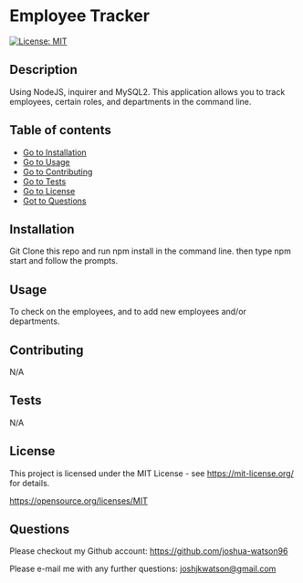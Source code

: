 # Employee Tracker 
[![License: MIT](https://img.shields.io/badge/License-MIT-yellow.svg)](https://opensource.org/licenses/MIT)

## Description 
Using NodeJS, inquirer and MySQL2. This application allows you to track employees, certain roles, and departments in the command line. 

## Table of contents
- [Go to Installation](#installation) 
- [Go to Usage](#usage) 
- [Go to Contributing](#contributing) 
- [Go to Tests](#tests)
- [Go to License](#license)
- [Got to Questions](#questions)

## Installation
Git Clone this repo and run npm install in the command line. then type npm start and follow the prompts.
    
## Usage
To check on the employees, and to add new employees and/or departments.

## Contributing
N/A

## Tests
N/A

## License
This project is licensed under the MIT License - see https://mit-license.org/ for details.

https://opensource.org/licenses/MIT

## Questions

Please checkout my Github account: https://github.com/joshua-watson96 

Please e-mail me with any further questions:  joshjkwatson@gmail.com